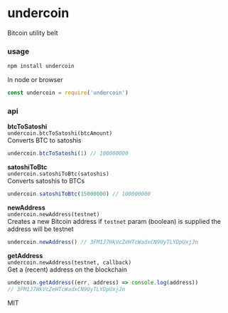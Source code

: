 # undercoin
Bitcoin utility belt

### usage

```bash
npm install undercoin
```
In node or browser
```javascript
const undercoin = require('undercoin')
```


### api

**btcToSatoshi**   
`undercoin.btcToSatoshi(btcAmount)`  
Converts BTC to satoshis

```javascript
undercoin.btcToSatoshi(1) // 100000000
```

**satoshiToBtc**   
`undercoin.satoshiToBtc(satoshis)`  
Converts satoshis to BTCs

```javascript
undercoin.satoshiToBtc(15000000) // 100000000
```

**newAddress**   
`undercoin.newAddress(testnet)`  
Creates a new Bitcoin address
if `testnet` param (boolean) is supplied the address will be testnet

```javascript
undercoin.newAddress() // 3FM1J7HkVcZeHTcWadxCN9UyTLYDpUxjJn
```

**getAddress**   
`undercoin.newAddress(testnet, callback)`  
Get a (recent) address on the blockchain

```javascript
undercoin.getAddress((err, address) => console.log(address))
// 3FM1J7HkVcZeHTcWadxCN9UyTLYDpUxjJn
```

MIT
